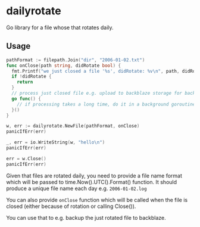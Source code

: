 # dailyrotate

Go library for a file whose that rotates daily.

## Usage

```go
pathFormat := filepath.Join("dir", "2006-01-02.txt")
func onClose(path string, didRotate bool) {
  fmt.Printf("we just closed a file '%s', didRotate: %v\n", path, didRotate)
  if !didRotate {
    return
  }
  // process just closed file e.g. upload to backblaze storage for backup
  go func() {
    // if processing takes a long time, do it in a background goroutine
  }()
}

w, err := dailyrotate.NewFile(pathFormat, onClose)
panicIfErr(err)

_, err = io.WriteString(w, "hello\n")
panicIfErr(err)

err = w.Close()
panicIfErr(err)
```

Given that files are rotated daily, you need to provide
a file name format which will be passed to time.Now().UTC().Format()
function. It should produce a unique file name each day e.g. `2006-01-02.log`

You can also provide `onClose` function which will be called
when the file is closed (either because of rotation or calling Close()).

You can use that to e.g. backup the just rotated file to backblaze.
